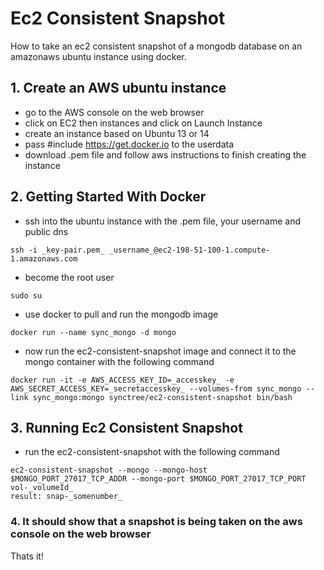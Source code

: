 # Ec2 Consistent Snapshot

How to take an ec2 consistent snapshot of a mongodb database on an amazonaws ubuntu instance using docker.

## 1. Create an AWS ubuntu instance

* go to the AWS console on the web browser
* click on EC2 then instances and click on Launch Instance
* create an instance based on Ubuntu 13 or 14
* pass #include https://get.docker.io to the userdata
* download .pem file and follow aws instructions to finish creating the instance

## 2. Getting Started With Docker

* ssh into the ubuntu instance with the .pem file, your username and public dns
```
ssh -i _key-pair.pem_ _username_@ec2-198-51-100-1.compute-1.amazonaws.com
```
* become the root user
```
sudo su
```
* use docker to pull and run the mongodb image
```
docker run --name sync_mongo -d mongo
```
* now run the ec2-consistent-snapshot image and connect it to the mongo container with the following command
```
docker run -it -e AWS_ACCESS_KEY_ID=_accesskey_ -e AWS_SECRET_ACCESS_KEY=_secretaccesskey_ --volumes-from sync_mongo --link sync_mongo:mongo synctree/ec2-consistent-snapshot bin/bash 
```
## 3. Running Ec2 Consistent Snapshot

* run the ec2-consistent-snapshot with the following command
```
ec2-consistent-snapshot --mongo --mongo-host $MONGO_PORT_27017_TCP_ADDR --mongo-port $MONGO_PORT_27017_TCP_PORT vol-_volumeId_
result: snap-_somenumber_
```
### 4. It should show that a snapshot is being taken on the aws console on the web browser

Thats it! 
